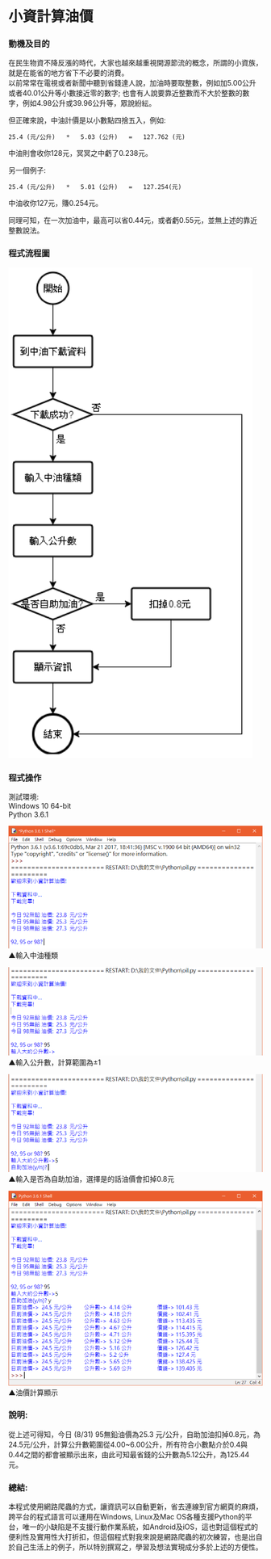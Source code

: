 小資計算油價  
===
### 動機及目的  

在民生物資不降反漲的時代，大家也越來越重視開源節流的概念，所謂的小資族，就是在能省的地方省下不必要的消費。  
以前常常在電視或者新聞中聽到省錢達人說，加油時要取整數，例如加5.00公升或者40.01公升等小數接近零的數字; 也會有人說要靠近整數而不大於整數的數字，例如4.98公升或39.96公升等，眾說紛紜。  

但正確來說，中油計價是以小數點四捨五入，例如:
```
25.4 (元/公升)   *   5.03 (公升)   =   127.762 (元)
```
中油則會收你128元，冥冥之中虧了0.238元。

另一個例子:  
```
25.4 (元/公升)   *   5.01 (公升)   =   127.254(元)
```
中油收你127元，賺0.254元。

同理可知，在一次加油中，最高可以省0.44元，或者虧0.55元，並無上述的靠近整數說法。
 
### 程式流程圖
![流程圖](Pictures/Picture1.png)  

### 程式操作
測試環境:  
Windows 10 64-bit  
Python 3.6.1  

![操作畫面1](Pictures/Picture2.png)  
▲輸入中油種類  

![操作畫面2](Pictures/Picture3.png)   
▲輸入公升數，計算範圍為±1  

![操作畫面3](Pictures/Picture4.png)  
▲輸入是否為自助加油，選擇是的話油價會扣掉0.8元  

![操作畫面4](Pictures/Picture5.png)  
▲油價計算顯示  

### 說明:
從上述可得知，今日 (8/31) 95無鉛油價為25.3 元/公升，自助加油扣掉0.8元，為24.5元/公升，計算公升數範圍從4.00~6.00公升，所有符合小數點介於0.4與0.44之間的都會被顯示出來，由此可知最省錢的公升數為5.12公升，為125.44元。

### 總結:
本程式使用網路爬蟲的方式，讓資訊可以自動更新，省去連線到官方網頁的麻煩，跨平台的程式語言可以運用在Windows, Linux及Mac OS各種支援Python的平台，唯一的小缺陷是不支援行動作業系統，如Android及iOS，這也對這個程式的便利性及實用性大打折扣，但這個程式對我來說是網路爬蟲的初次練習，也是出自於自己生活上的例子，所以特別撰寫之，學習及想法實現成分多於上述的方便性。
